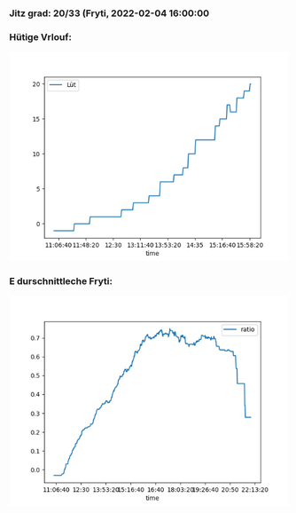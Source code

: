 ### Jitz grad: 20/33 (Fryti, 2022-02-04 16:00:00

### Hütige Vrlouf:
![Graph](Today.png)

### E durschnittleche Fryti:
![Graph](Fryti.png)